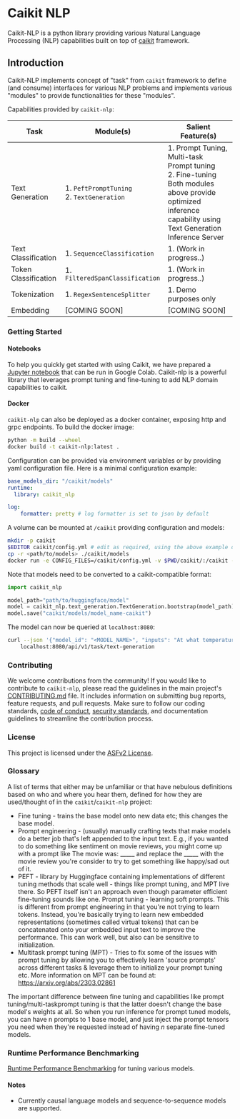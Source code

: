 # Caikit NLP

Caikit-NLP is a python library providing various Natural Language Processing (NLP) capabilities built on top of [caikit](https://github.com/caikit/caikit) framework. 

## Introduction

Caikit-NLP implements concept of "task" from `caikit` framework to define (and consume) interfaces for various NLP problems and implements various "modules" to provide functionalities for these "modules". 

Capabilities provided by `caikit-nlp`:

| Task                 | Module(s)                                 | Salient Feature(s)                                                                                                                                          |
|----------------------|-------------------------------------------|-------------------------------------------------------------------------------------------------------------------------------------------------------------|
| Text Generation      | 1. `PeftPromptTuning` <br> 2. `TextGeneration` | 1. Prompt Tuning, Multi-task Prompt tuning <br> 2. Fine-tuning  Both modules above provide optimized inference capability using Text Generation Inference Server |
| Text Classification  | 1. `SequenceClassification`               | 1. (Work in progress..)                                                                                                                                     |
| Token Classification | 1. `FilteredSpanClassification`           | 1. (Work in progress..)                                                                                                                                     |
| Tokenization         | 1. `RegexSentenceSplitter`                | 1. Demo purposes only                                                                                                                                       |
| Embedding         | [COMING SOON]                | [COMING SOON]                                                                                                                                       |

### Getting Started

#### Notebooks

To help you quickly get started with using Caikit, we have prepared a [Jupyter notebook](examples/Caikit_Getting_Started.ipynb) that can be run in Google Colab. Caikit-nlp is a powerful library that leverages prompt tuning and fine-tuning to add NLP domain capabilities to caikit.


#### Docker

`caikit-nlp` can also be deployed as a docker container, exposing http and grpc endpoints. To build the docker image:

```bash
python -m build --wheel
docker build -t caikit-nlp:latest .
```

Configuration can be provided via environment variables or by providing yaml configuration file. Here is a minimal configuration example:

```yaml
base_models_dir: "/caikit/models"
runtime:
  library: caikit_nlp

log:
    formatter: pretty # log formatter is set to json by default
```

A volume can be mounted at `/caikit` providing configuration and models:


```bash
mkdir -p caikit
$EDITOR caikit/config.yml # edit as required, using the above example or the example in caikit_nlp/config/config.yml
cp -r <path/to/models> ./caikit/models
docker run -e CONFIG_FILES=/caikit/config.yml -v $PWD/caikit/:/caikit -p 8080:8080 -p 8085:8085 python -m caikit.runtime
```

Note that models need to be converted to a caikit-compatible format:

```python
import caikit_nlp

model_path="path/to/huggingface/model"
model = caikit_nlp.text_generation.TextGeneration.bootstrap(model_path)
model.save("caikit/models/model_name-caikit")
```

The model can now be queried at `localhost:8080`:

```bash
curl --json '{"model_id": "<MODEL_NAME>", "inputs": "At what temperature does Nitrogen boil?"}' \
    localhost:8080/api/v1/task/text-generation
```

### Contributing

We welcome contributions from the community! If you would like to contribute to `caikit-nlp`, please read the guidelines in the main project's [CONTRIBUTING.md](CONTRIBUTING.md) file. It includes information on submitting bug reports, feature requests, and pull requests. Make sure to follow our coding standards, [code of conduct](code-of-conduct.md), [security standards](https://github.com/caikit/community/blob/main/SECURITY.md), and documentation guidelines to streamline the contribution process.

### License

This project is licensed under the [ASFv2 License](LICENSE).

### Glossary

A list of terms that either may be unfamiliar or that have nebulous definitions based on who and where you hear them, defined for how they are used/thought of in the `caikit`/`caikit-nlp` project:

* Fine tuning - trains the base model onto new data etc; this changes the base model.
* Prompt engineering - (usually) manually crafting texts that make models do a better job that's left appended to the input text. E.g., if you wanted to do something like sentiment on movie reviews, you might come up with a prompt like The movie was: _____ and replace the _____  with the movie review you're consider to try to get something like happy/sad out of it.
* PEFT - library by Huggingface containing implementations of different tuning methods that scale well - things like prompt tuning, and MPT live there. So PEFT itself isn't an approach even though parameter efficient fine-tuning sounds like one.
Prompt tuning - learning soft prompts. This is different from prompt engineering in that you're not trying to learn tokens. Instead, you're basically trying to learn new embedded representations (sometimes called virtual tokens) that can be concatenated onto your embedded input text to improve the performance. This can work well, but also can be sensitive to initialization.
* Multitask prompt tuning (MPT) - Tries to fix some of the issues with prompt tuning by allowing you to effectively learn 'source prompts' across different tasks & leverage them to initialize your prompt tuning etc. More information on MPT can be found at: https://arxiv.org/abs/2303.02861

The important difference between fine tuning and capabilities like prompt tuning/multi-taskprompt tuning is that the latter doesn't change the base model's weights at all. So when you run inference for prompt tuned models, you can have n prompts to 1 base model, and just inject the prompt tensors you need when they're requested instead of having _n_ separate fine-tuned models.

### Runtime Performance Benchmarking 

[Runtime Performance Benchmarking](./benchmarks/README.md) for tuning various models.

#### Notes

- Currently causal language models and sequence-to-sequence models are supported.
